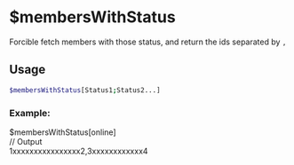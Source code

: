 # $membersWithStatus

Forcible fetch members with those status, and return the ids separated by `,`

## Usage

```bash
$membersWithStatus[Status1;Status2...]
```

### Example:
$membersWithStatus[online]\
// Output\
1xxxxxxxxxxxxxxxx2,3xxxxxxxxxxxx4